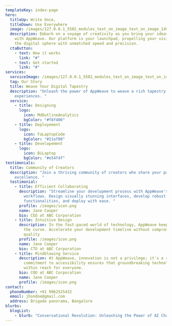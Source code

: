 ```yaml
---
templateKey: index-page
hero:
  titleUp: Write Once,
  titleDown: Use Everywhere
  image: /images/127.0.0.1_5502_modules_text_on_image_text_on_image_149_by_subrato.html-1-.png
  description: Embark on a voyage of creativity as you bring your ideas to life
    with AppWeave. Our platform is your launchpad, propelling your vision into
    the digital sphere with unmatched speed and precision.
  ctaButton:
    - text: How it works
      link: "#"
    - text: Get started
      link: "#"
services:
  serviceImage: /images/127.0.0.1_5502_modules_text_on_image_text_on_image_149_by_subrato.html-1-.png
  tag: Our Story
  title: Weave Your Digital Tapestry
  description: "Unleash the power of AppWeave to weave a rich tapestry of digital
    experiences. "
  service:
    - title: Designing
      logo:
        icon: MdOutlineAnalytics
        bgColor: "#f8f406"
    - title: Deployement
      logo:
        icon: FaLaptopCode
        bgColor: "#21ef08"
    - title: Developement
      logo:
        icon: BiLaptop
        bgColor: "#e54f4f"
testimonials:
  title: Community of Creators
  description: "Join a thriving community of creators who share your passion for
    excellence. "
  testimonial:
    - title: Efficient Collaborating
      description: "Streamline your development process with AppWeave's intuitive
        workflows. Design visually stunning interfaces, develop robust
        functionalities, and deploy with ease. "
      profile: /images/icon.png
      name: Jane Cooper
      bio: CEO at ABC Corporation
    - title: Intuitive Design
      description: In the fast-paced world of technology, AppWeave keeps you ahead of
        the curve. Accelerate your development timeline without compromising on
        quality
      profile: /images/icon.png
      name: Jane Cooper
      bio: CTO at ABC Corporation
    - title: Mindblowing Service
      description: At AppWeave, innovation is not a privilege; it's a right. Our
        commitment to accessibility ensures that groundbreaking technology is
        within reach for everyone.
      bio: COO at ABC Corporation
      name: Jane Cooper
      profile: /images/icon.png
contact:
  phoneNumber: +91 9962525432
  email: jhondoe@gmail.com
  address: Brigade panorama, Bangalore
blurbs:
  blogList:
    - blurb: "Conversational Revolution: Unleashing the Power of AI Chatbots"
---
```

